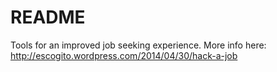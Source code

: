 README
=========

Tools for an improved job seeking experience. More info here:  http://escogito.wordpress.com/2014/04/30/hack-a-job
